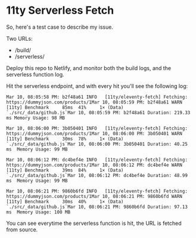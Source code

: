 # 11ty Serverless Fetch

So, here's a test case to describe my issue.

Two URLs:

- /build/
- /serverless/

Deploy this repo to Netlify, and monitor both the build logs, and the serverless function log.

Hit the serverless endpoint, and with every hit you'll see the following log:


```
Mar 10, 08:05:58 PM: b2f48a61 INFO   [11ty/eleventy-fetch] Fetching: https://dummyjson.com/products/1Mar 10, 08:05:59 PM: b2f48a61 WARN   [11ty] Benchmark     85ms  41%     1× (Data) `./src/_data/github.js`Mar 10, 08:05:59 PM: b2f48a61 Duration: 219.33 ms	Memory Usage: 98 MB	

Mar 10, 08:06:00 PM: 3b050401 INFO   [11ty/eleventy-fetch] Fetching: https://dummyjson.com/products/1Mar 10, 08:06:00 PM: 3b050401 WARN   [11ty] Benchmark     30ms  78%     1× (Data) `./src/_data/github.js`Mar 10, 08:06:00 PM: 3b050401 Duration: 40.25 ms	Memory Usage: 99 MB	

Mar 10, 08:06:12 PM: dc4bef4e INFO   [11ty/eleventy-fetch] Fetching: https://dummyjson.com/products/1Mar 10, 08:06:12 PM: dc4bef4e WARN   [11ty] Benchmark     39ms  84%     1× (Data) `./src/_data/github.js`Mar 10, 08:06:12 PM: dc4bef4e Duration: 48.99 ms	Memory Usage: 99 MB	

Mar 10, 08:06:21 PM: 9860b6fd INFO   [11ty/eleventy-fetch] Fetching: https://dummyjson.com/products/1Mar 10, 08:06:21 PM: 9860b6fd WARN   [11ty] Benchmark     30ms  40%     1× (Data) `./src/_data/github.js`Mar 10, 08:06:21 PM: 9860b6fd Duration: 97.13 ms	Memory Usage: 100 MB	
```

You can see everytime the serverless function is hit, the URL is fetched from source.